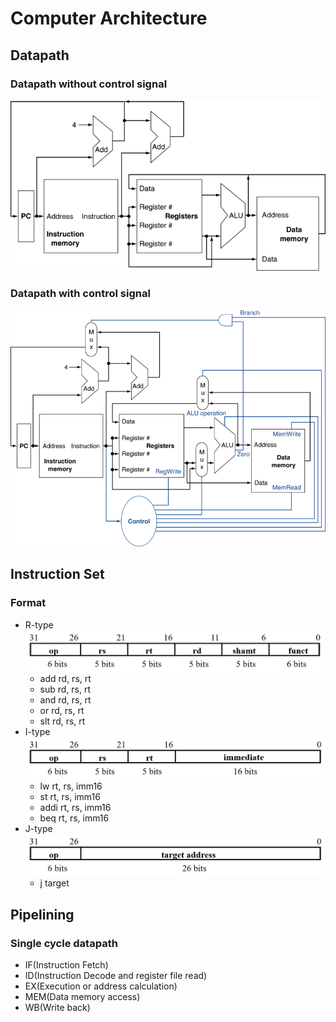 # Computer Architecture

## Datapath

### Datapath without control signal

![CPU datapath overview](../images/datapath.png)

### Datapath with control signal

![CPU datapath overview](../images/datapath_with_control.png)

## Instruction Set

### Format

- R-type
![R-type](../images/r-type.png)
  - add rd, rs, rt
  - sub rd, rs, rt
  - and rd, rs, rt
  - or  rd, rs, rt
  - slt rd, rs, rt
- I-type
![I-type](../images/i-type.png)
  - lw   rt, rs, imm16
  - st   rt, rs, imm16
  - addi rt, rs, imm16
  - beq  rt, rs, imm16
- J-type
![J-type](../images/j-type.png)
  - j target

## Pipelining

### Single cycle datapath

- IF(Instruction Fetch)
- ID(Instruction Decode and register file read)
- EX(Execution or address calculation)
- MEM(Data memory access)
- WB(Write back)
